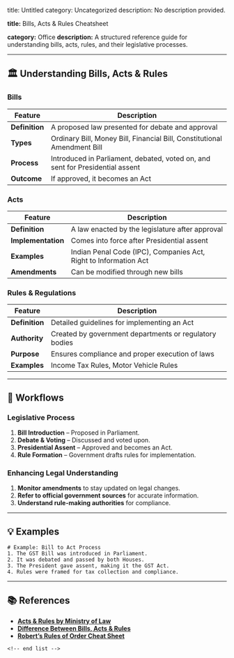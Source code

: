 title: Untitled
category: Uncategorized
description: No description provided.

**title:** Bills, Acts & Rules Cheatsheet

**category:** Office
**description:** A structured reference guide for understanding bills, acts, rules, and their legislative processes.

---

## 🏛 **Understanding Bills, Acts & Rules**

### **Bills**

| Feature              | Description                                                                   |
| -------------------- | ----------------------------------------------------------------------------- |
| **Definition** | A proposed law presented for debate and approval                              |
| **Types**      | Ordinary Bill, Money Bill, Financial Bill, Constitutional Amendment Bill      |
| **Process**    | Introduced in Parliament, debated, voted on, and sent for Presidential assent |
| **Outcome**    | If approved, it becomes an Act                                                |

### **Acts**

| Feature                  | Description                                                      |
| ------------------------ | ---------------------------------------------------------------- |
| **Definition**     | A law enacted by the legislature after approval                  |
| **Implementation** | Comes into force after Presidential assent                       |
| **Examples**       | Indian Penal Code (IPC), Companies Act, Right to Information Act |
| **Amendments**     | Can be modified through new bills                                |

### **Rules & Regulations**

| Feature              | Description                                            |
| -------------------- | ------------------------------------------------------ |
| **Definition** | Detailed guidelines for implementing an Act            |
| **Authority**  | Created by government departments or regulatory bodies |
| **Purpose**    | Ensures compliance and proper execution of laws        |
| **Examples**   | Income Tax Rules, Motor Vehicle Rules                  |

---

## 🔄 **Workflows**

### **Legislative Process**

1. **Bill Introduction** – Proposed in Parliament.
2. **Debate & Voting** – Discussed and voted upon.
3. **Presidential Assent** – Approved and becomes an Act.
4. **Rule Formation** – Government drafts rules for implementation.

### **Enhancing Legal Understanding**

1. **Monitor amendments** to stay updated on legal changes.
2. **Refer to official government sources** for accurate information.
3. **Understand rule-making authorities** for compliance.

---

## 💡 **Examples**

```plaintext
# Example: Bill to Act Process
1. The GST Bill was introduced in Parliament.  
2. It was debated and passed by both Houses.  
3. The President gave assent, making it the GST Act.  
4. Rules were framed for tax collection and compliance.  
```

---

## 📚 **References**

- **[Acts &amp; Rules by Ministry of Law](https://lawmin.gov.in/acts-rules)**
- **[Difference Between Bills, Acts &amp; Rules](https://blog.finology.in/Legal-news/difference-between-act-bill-ordinance-rules-regulations)**
- **[Robert’s Rules of Order Cheat Sheet](https://www.templateroller.com/template/2636886/robert-s-rules-of-order-cheat-sheet-big-table.html)**

```
<!-- end list -->
```